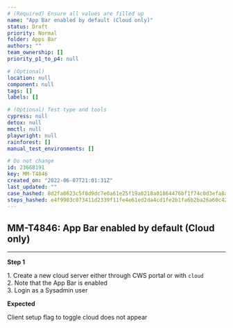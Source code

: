 ```yaml
---
# (Required) Ensure all values are filled up
name: "App Bar enabled by default (Cloud only)"
status: Draft
priority: Normal
folder: Apps Bar
authors: ""
team_ownership: []
priority_p1_to_p4: null

# (Optional)
location: null
component: null
tags: []
labels: []

# (Optional) Test type and tools
cypress: null
detox: null
mmctl: null
playwright: null
rainforest: []
manual_test_environments: []

# Do not change
id: 23668191
key: MM-T4846
created_on: "2022-06-07T21:01:31Z"
last_updated: ""
case_hashed: 8d2fa8623c5f8d9dc7e0a61e25f19a8218a01864476bf1f74c0d3efa8a5e8af5f0b8c7f6c393d69fbe113460d4009872
steps_hashed: e4f9903c073411d2339f11fe4e61ed2da4cd1fe2b1fa6b2ba26a60c4267b1ce98109c836e082055490d9734158b993b4
---
```


<!-- (Auto-generated) Based on frontmatter's "key" and "name" -->

## MM-T4846: App Bar enabled by default (Cloud only)

---

**Step 1**

1\. Create a new cloud server either through CWS portal or with `cloud`\
2\. Note that the App Bar is enabled\
3\. Login as a Sysadmin user

**Expected**

Client setup flag to toggle cloud does not appear
